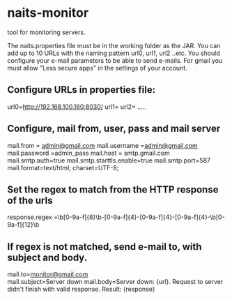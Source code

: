 # naits-monitor
tool for monitoring servers. 

The naits.properties file must be in the working folder as the JAR. 
You can add up to 10 URLs with the naming pattern url0, url1, url2 ..etc.
You should configure your e-mail parameters to be able to send e-mails.
For gmail you must allow "Less secure apps" in the settings of your account.

Configure URLs in properties file:
--
url0=http://192.168.100.160:8030/
url1=
url2=
.....

Configure, mail from, user, pass and mail server
--
mail.from = admin@gmail.com
mail.username =admin@gmail.com
mail.password =admin_pass
mail.host = smtp.gmail.com
mail.smtp.auth=true
mail.smtp.starttls.enable=true
mail.smtp.port=587
mail.format=text/html; charset=UTF-8;

Set the regex to match from the HTTP response of the urls
-- 
response.regex =\\b[0-9a-f]{8}\\b-[0-9a-f]{4}-[0-9a-f]{4}-[0-9a-f]{4}-\\b[0-9a-f]{12}\\b

If regex is not matched, send e-mail to, with subject and body.
--
mail.to=monitor@gmail.com	
mail.subject=Server down
mail.body=Server down: {url}. Request to server didn't finish with valid response. Result: {response}



